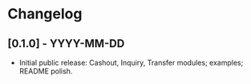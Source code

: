 # Changelog
## [0.1.0] - YYYY-MM-DD
- Initial public release: Cashout, Inquiry, Transfer modules; examples; README polish.

